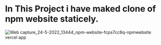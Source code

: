 # In This Project i have maked clone of npm website staticely.

![Web capture_24-5-2022_13444_npm-website-fcps7cc8q-npmwebsite vercel app](https://user-images.githubusercontent.com/77235457/169897522-0f8bdc3d-1d8e-456c-9245-8268bf07b8fa.jpeg)
